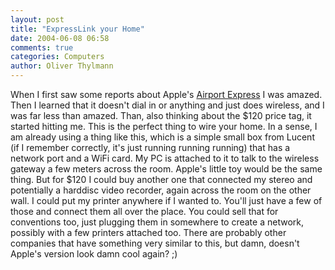 ```yaml
---
layout: post
title: "ExpressLink your Home"
date: 2004-06-08 06:58
comments: true
categories: Computers
author: Oliver Thylmann
---
```



When I first saw some reports about Apple's [Airport Express](http://www.apple.com/airportexpress/) I was amazed. Then I learned that it doesn't dial in or anything and just does wireless, and I was far less than amazed. Than, also thinking about the $120 price tag, it started hitting me. This is the perfect thing to wire your home. In a sense, I am already using a thing like this, which is a simple small box from Lucent (if I remember correctly, it's just running running running) that has a network port and a WiFi card. My PC is attached to it to talk to the wireless gateway a few meters across the room. Apple's little toy would be the same thing. But for $120 I could buy another one that connected my stereo and potentially a harddisc video recorder, again across the room on the other wall. I could put my printer anywhere if I wanted to. You'll just have a few of those and connect them all over the place. You could sell that for conventions too, just plugging them in somewhere to create a network, possibly with a few printers attached too. There are probably other companies that have something very similar to this, but damn, doesn't Apple's version look damn cool again? ;)


